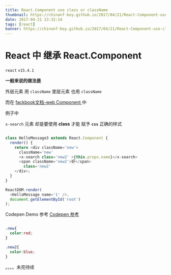 ```yaml
---
title: React.Component use class or className
thumbnail: https://chinanf-boy.github.io/2017/04/21/React-Component-use-class-or-className/logo_og.png
date: 2017-04-21 13:32:14
tags: [react]
banner: https://chinanf-boy.github.io/2017/04/21/React-Component-use-class-or-className/logo_og.png
---
```


# React 中 继承 React.Component

``react`` ``v15.4.1``

**一般来说的做法是**

外层元素 用 ``className``
里层元素 也用 ``className``

而在 [fackbook文档-web Component ](https://facebook.github.io/react/docs/web-components.html)中

例子中

``x-search`` 元素
却是要使用 **class** 才能 赋予 **``css``** 正确的样式

``` js

class HelloMessage3 extends React.Component {
  render() {
    return <div className='new'>
      className='new'
      <x-search class='new2' >{this.props.name}</x-search>
      <span className='new2'>好</span>
        class='new2'
    </div>;
  }
}

ReactDOM.render(
  <HelloMessage name='1' />,
  document.getElementById('root')
);

```
Codepen Demo 参考
[Codepen 参考](https://codepen.io/china-boy/pen/EmKEzo)

``` css

.new{
  color:red;
}

.new2{
  color:blue;
}

```

。。。。未完待续
